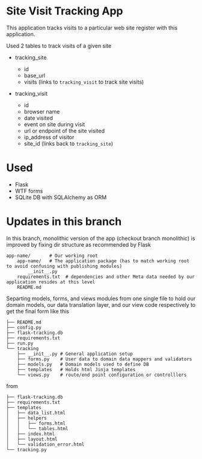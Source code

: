 Site Visit Tracking App
==============
This application tracks visits to a particular web site register with this application.

Used 2 tables to track visits of a given site

* tracking_site
  * id
  * base_url
  * visits (links to `tracking_visit` to track site visits)

* tracking_visit
  * id
  * browser name
  * date visited
  * event on site during visit
  * url or endpoint of the site visited
  * ip_address of visitor
  * site_id (links back to `tracking_site`)

Used
==============

* Flask
* WTF forms
* SQLite DB with SQLAlchemy as ORM


Updates in this branch
==============

In this branch, monolithic version of the app (checkout branch monolithic) is improved by fixing dir structure as recommended by Flask

```
app-name/       # Our working root
    app-name/   # The application package (has to match working root to avoid confusing with publishing modules)
        __init__.py
    requirements.txt  # dependencies and other Meta data needed by our application resides at this level
    README.md         
```

Separting models, forms, and views modules from one single file to hold our domain models, our data translation layer, and our view code respectively to get the final form like this


```    
├── README.md
├── config.py
├── flask-tracking.db
├── requirements.txt
├── run.py
└── tracking
    ├── __init__.py # General application setup
    ├── forms.py    # User data to domain data mappers and validators
    ├── models.py   # Domain models used to define DB
    ├── templates   # Holds html Jinja templates
    └── views.py    # route/end point configuration or controlllers
```

from 

```
├── flask-tracking.db
├── requirements.txt
├── templates
│   ├── data_list.html
│   ├── helpers
│   │   ├── forms.html
│   │   └── tables.html
│   ├── index.html
│   ├── layout.html
│   └── validation_error.html
└── tracking.py
```

